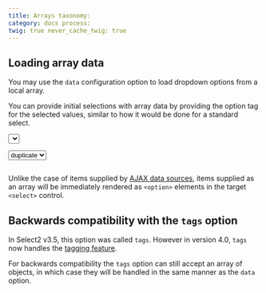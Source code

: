 ```yaml
---
title: Arrays taxonomy:
category: docs process:
twig: true never_cache_twig: true
---
```


## Loading array data

You may use the `data` configuration option to load dropdown options from a local array.

You can provide initial selections with array data by providing the option tag for the selected values, similar to how
it would be done for a standard select.

<div class="s2-example">
  <p>
    <select class="js-example-data-array form-control"></select>
  </p>
  <p>
    <select class="js-example-data-array-selected form-control">
      <option value="2" selected="selected">duplicate</option>
    </select>
  </p>
</div>

<pre data-fill-from=".js-code-placeholder"></pre>

<script type="text/javascript" class="js-code-placeholder">

var data = [
    {
        id: 0,
        text: 'enhancement'
    },
    {
        id: 1,
        text: 'bug'
    },
    {
        id: 2,
        text: 'duplicate'
    },
    {
        id: 3,
        text: 'invalid'
    },
    {
        id: 4,
        text: 'wontfix'
    }
];

$(".js-example-data-array").select2({
  data: data
})

$(".js-example-data-array-selected").select2({
  data: data
})
</script>

Unlike the case of items supplied by [AJAX data sources](/data-sources/ajax), items supplied as an array will be
immediately rendered as `<option>` elements in the target `<select>` control.

## Backwards compatibility with the `tags` option

In Select2 v3.5, this option was called `tags`. However in version 4.0, `tags` now handles
the [tagging feature](/tagging).

For backwards compatibility the `tags` option can still accept an array of objects, in which case they will be handled
in the same manner as the `data` option.
  